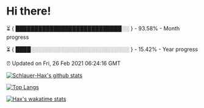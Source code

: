 # Hi there!

⏳ { ████████████████████████████░░ } - 93.58% - Month progress

⏳ { ████░░░░░░░░░░░░░░░░░░░░░░░░░░ } - 15.42% - Year progress

⏰ Updated on Fri, 26 Feb 2021 06:24:16 GMT


[![Schlauer-Hax's github stats](https://github-readme-stats.vercel.app/api?username=Schlauer-Hax&show_icons=true&theme=dark&count_private=true)](https://github.com/Schlauer-Hax)


[![Top Langs](https://github-readme-stats.vercel.app/api/top-langs/?username=Schlauer-Hax&layout=compact&theme=dark)](https://github.com/Schlauer-Hax?tab=repositories)


[![Hax's wakatime stats](https://github-readme-stats.vercel.app/api/wakatime?username=Hax&theme=dark)](https://wakatime.com/@Hax)

